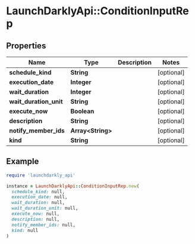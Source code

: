 # LaunchDarklyApi::ConditionInputRep

## Properties

| Name | Type | Description | Notes |
| ---- | ---- | ----------- | ----- |
| **schedule_kind** | **String** |  | [optional] |
| **execution_date** | **Integer** |  | [optional] |
| **wait_duration** | **Integer** |  | [optional] |
| **wait_duration_unit** | **String** |  | [optional] |
| **execute_now** | **Boolean** |  | [optional] |
| **description** | **String** |  | [optional] |
| **notify_member_ids** | **Array&lt;String&gt;** |  | [optional] |
| **kind** | **String** |  | [optional] |

## Example

```ruby
require 'launchdarkly_api'

instance = LaunchDarklyApi::ConditionInputRep.new(
  schedule_kind: null,
  execution_date: null,
  wait_duration: null,
  wait_duration_unit: null,
  execute_now: null,
  description: null,
  notify_member_ids: null,
  kind: null
)
```

